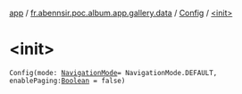 [app](../../index.md) / [fr.abennsir.poc.album.app.gallery.data](../index.md) / [Config](index.md) / [&lt;init&gt;](./-init-.md)

# &lt;init&gt;

`Config(mode: `[`NavigationMode`](../-navigation-mode/index.md)` = NavigationMode.DEFAULT, enablePaging: `[`Boolean`](https://kotlinlang.org/api/latest/jvm/stdlib/kotlin/-boolean/index.html)` = false)`